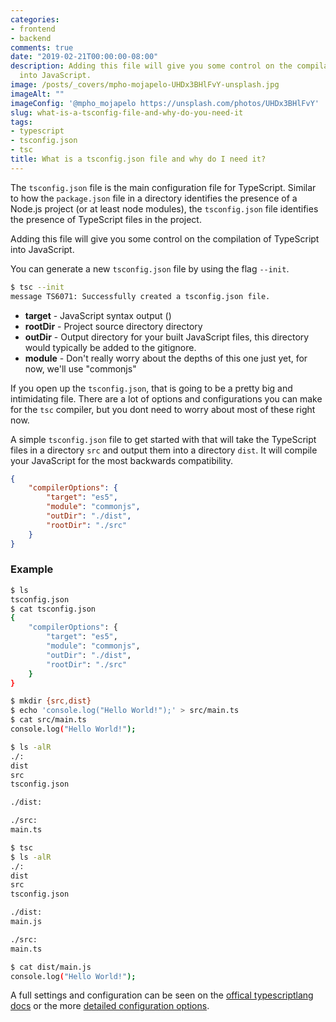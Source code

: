 ```yaml
---
categories:
- frontend
- backend
comments: true
date: "2019-02-21T00:00:00-08:00"
description: Adding this file will give you some control on the compilation of TypeScript
  into JavaScript.
image: /posts/_covers/mpho-mojapelo-UHDx3BHlFvY-unsplash.jpg
imageAlt: ""
imageConfig: '@mpho_mojapelo https://unsplash.com/photos/UHDx3BHlFvY'
slug: what-is-a-tsconfig-file-and-why-do-you-need-it
tags:
- typescript
- tsconfig.json
- tsc
title: What is a tsconfig.json file and why do I need it?
---
```


The `tsconfig.json` file is the main configuration file for TypeScript. Similar to how the `package.json` file in a directory identifies the presence of a Node.js project (or at least node modules), the `tsconfig.json` file identifies the presence of TypeScript files in the project. 

Adding this file will give you some control on the compilation of TypeScript into JavaScript.

You can generate a new `tsconfig.json` file by using the flag `--init`.

```bash
$ tsc --init
message TS6071: Successfully created a tsconfig.json file.
```

* **target** - JavaScript syntax output ()
* **rootDir** - Project source directory directory 
* **outDir** - Output directory for your built JavaScript files, this directory would typically be added to the gitignore.
* **module** - Don't really worry about the depths of this one just yet, for now, we'll use "commonjs"

If you open up the `tsconfig.json`, that is going to be a pretty big and intimidating file. There are a lot of options and configurations you can make for the `tsc` compiler, but you dont need to worry about most of these right now. 

A simple `tsconfig.json` file to get started with that will take the TypeScript files in a directory `src` and output them into a directory `dist`. It will compile your JavaScript for the most backwards compatibility.

```json
{
    "compilerOptions": {
        "target": "es5",
        "module": "commonjs",
        "outDir": "./dist",
        "rootDir": "./src"
    }
}
```

### Example

```bash
$ ls
tsconfig.json
$ cat tsconfig.json
{
    "compilerOptions": {
        "target": "es5",
        "module": "commonjs",
        "outDir": "./dist",
        "rootDir": "./src"
    }
}
```

```bash
$ mkdir {src,dist}
$ echo 'console.log("Hello World!");' > src/main.ts
$ cat src/main.ts
console.log("Hello World!");
```

```bash
$ ls -alR
./:
dist
src
tsconfig.json

./dist:

./src:
main.ts
```

```bash
$ tsc
$ ls -alR
./:
dist
src
tsconfig.json

./dist:
main.js

./src:
main.ts
```

```bash
$ cat dist/main.js
console.log("Hello World!");
```

A full settings and configuration can be seen on the [offical typescriptlang docs](https://www.typescriptlang.org/docs/handbook/tsconfig-json.html) or the more [detailed configuration options](https://www.typescriptlang.org/docs/handbook/compiler-options.html).
